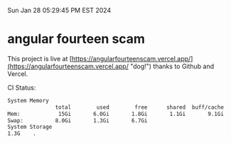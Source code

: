 Sun Jan 28 05:29:45 PM EST 2024

# angular fourteen scam


This project is live at [https://angularfourteenscam.vercel.app/](https://angularfourteenscam.vercel.app/ "dog!") thanks to Github and Vercel.

CI Status: 

```bash
System Memory
               total        used        free      shared  buff/cache   available
Mem:            15Gi       6.0Gi       1.8Gi       1.1Gi       9.1Gi       9.3Gi
Swap:          8.0Gi       1.3Gi       6.7Gi
System Storage
1.3G	.
```
